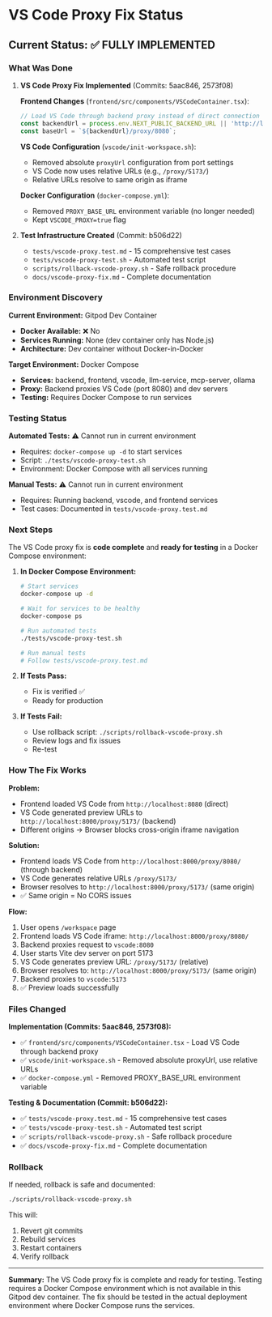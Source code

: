 # VS Code Proxy Fix Status

## Current Status: ✅ FULLY IMPLEMENTED

### What Was Done

1. **VS Code Proxy Fix Implemented** (Commits: 5aac846, 2573f08)
   
   **Frontend Changes** (`frontend/src/components/VSCodeContainer.tsx`):
   ```typescript
   // Load VS Code through backend proxy instead of direct connection
   const backendUrl = process.env.NEXT_PUBLIC_BACKEND_URL || 'http://localhost:8000';
   const baseUrl = `${backendUrl}/proxy/8080`;
   ```
   
   **VS Code Configuration** (`vscode/init-workspace.sh`):
   - Removed absolute `proxyUrl` configuration from port settings
   - VS Code now uses relative URLs (e.g., `/proxy/5173/`)
   - Relative URLs resolve to same origin as iframe
   
   **Docker Configuration** (`docker-compose.yml`):
   - Removed `PROXY_BASE_URL` environment variable (no longer needed)
   - Kept `VSCODE_PROXY=true` flag

2. **Test Infrastructure Created** (Commit: b506d22)
   - `tests/vscode-proxy.test.md` - 15 comprehensive test cases
   - `tests/vscode-proxy-test.sh` - Automated test script
   - `scripts/rollback-vscode-proxy.sh` - Safe rollback procedure
   - `docs/vscode-proxy-fix.md` - Complete documentation

### Environment Discovery

**Current Environment:** Gitpod Dev Container
- **Docker Available:** ❌ No
- **Services Running:** None (dev container only has Node.js)
- **Architecture:** Dev container without Docker-in-Docker

**Target Environment:** Docker Compose
- **Services:** backend, frontend, vscode, llm-service, mcp-server, ollama
- **Proxy:** Backend proxies VS Code (port 8080) and dev servers
- **Testing:** Requires Docker Compose to run services

### Testing Status

**Automated Tests:** ⚠️ Cannot run in current environment
- Requires: `docker-compose up -d` to start services
- Script: `./tests/vscode-proxy-test.sh`
- Environment: Docker Compose with all services running

**Manual Tests:** ⚠️ Cannot run in current environment
- Requires: Running backend, vscode, and frontend services
- Test cases: Documented in `tests/vscode-proxy.test.md`

### Next Steps

The VS Code proxy fix is **code complete** and **ready for testing** in a Docker Compose environment:

1. **In Docker Compose Environment:**
   ```bash
   # Start services
   docker-compose up -d
   
   # Wait for services to be healthy
   docker-compose ps
   
   # Run automated tests
   ./tests/vscode-proxy-test.sh
   
   # Run manual tests
   # Follow tests/vscode-proxy.test.md
   ```

2. **If Tests Pass:**
   - Fix is verified ✅
   - Ready for production

3. **If Tests Fail:**
   - Use rollback script: `./scripts/rollback-vscode-proxy.sh`
   - Review logs and fix issues
   - Re-test

### How The Fix Works

**Problem:**
- Frontend loaded VS Code from `http://localhost:8080` (direct)
- VS Code generated preview URLs to `http://localhost:8000/proxy/5173/` (backend)
- Different origins → Browser blocks cross-origin iframe navigation

**Solution:**
- Frontend loads VS Code from `http://localhost:8000/proxy/8080/` (through backend)
- VS Code generates relative URLs `/proxy/5173/`
- Browser resolves to `http://localhost:8000/proxy/5173/` (same origin)
- ✅ Same origin = No CORS issues

**Flow:**
1. User opens `/workspace` page
2. Frontend loads VS Code iframe: `http://localhost:8000/proxy/8080/`
3. Backend proxies request to `vscode:8080`
4. User starts Vite dev server on port 5173
5. VS Code generates preview URL: `/proxy/5173/` (relative)
6. Browser resolves to: `http://localhost:8000/proxy/5173/` (same origin)
7. Backend proxies to `vscode:5173`
8. ✅ Preview loads successfully

### Files Changed

**Implementation (Commits: 5aac846, 2573f08):**
- ✅ `frontend/src/components/VSCodeContainer.tsx` - Load VS Code through backend proxy
- ✅ `vscode/init-workspace.sh` - Removed absolute proxyUrl, use relative URLs
- ✅ `docker-compose.yml` - Removed PROXY_BASE_URL environment variable

**Testing & Documentation (Commit: b506d22):**
- ✅ `tests/vscode-proxy.test.md` - 15 comprehensive test cases
- ✅ `tests/vscode-proxy-test.sh` - Automated test script
- ✅ `scripts/rollback-vscode-proxy.sh` - Safe rollback procedure
- ✅ `docs/vscode-proxy-fix.md` - Complete documentation

### Rollback

If needed, rollback is safe and documented:
```bash
./scripts/rollback-vscode-proxy.sh
```

This will:
1. Revert git commits
2. Rebuild services
3. Restart containers
4. Verify rollback

---

**Summary:** The VS Code proxy fix is complete and ready for testing. Testing requires a Docker Compose environment which is not available in this Gitpod dev container. The fix should be tested in the actual deployment environment where Docker Compose runs the services.

